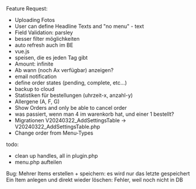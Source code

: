 Feature Request:

- Uploading Fotos
- User can define Headline Texts and "no menu" - text
- Field Validation: parsley
- besser filter möglichkeiten
- auto refresh auch im BE
- vue.js
- speisen, die es jeden Tag gibt
- Amount: infinite
- Ab wann (noch Ax verfügbar) anzeigen?
- email notification
- define order states (pending, complete, etc...)
- backup to cloud
- Statistiken für bestellungen (uhrzeit-x, anzahl-y)
- Allergene (A, F, G)
- Show Orders and only be able to cancel order
- was passiert, wenn man 4 im warenkorb hat, und einer 1 bestellt?
- Migrationen V20240322_AddSettingsTable -> V20240322_AddSettingsTable.php
- Change order from Menu-Types

todo:

- clean up handles, all in plugin.php
- menu.php aufteilen

Bug:
Mehrer Items erstellen + speichern: es wird nur das letzte gespeichert
Ein Item anlegen und direkt wieder löschen: Fehler, weil noch nicht in DB
